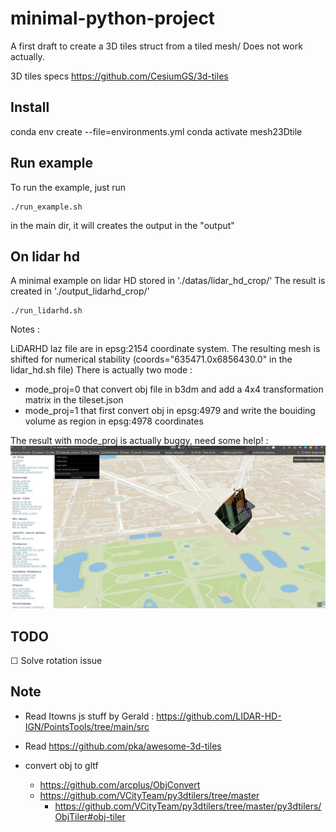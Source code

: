 # minimal-python-project

A first draft to create a 3D tiles struct from a tiled mesh/
Does not work actually.

3D tiles specs
https://github.com/CesiumGS/3d-tiles

## Install
conda env create --file=environments.yml
conda activate mesh23Dtile

## Run example 
To run the example, just run 
```console
./run_example.sh
```
in the main dir, it will creates the output in the "output" 

## On lidar hd
A minimal example on lidar HD stored in './datas/lidar_hd_crop/'
The result is created in  './output_lidarhd_crop/'
```console
./run_lidarhd.sh
```
Notes : 

LiDARHD laz file are in epsg:2154 coordinate system.
The resulting mesh is shifted for numerical stability
(coords="635471.0x6856430.0" in the lidar_hd.sh file)
There is actually two mode : 
- mode_proj=0 that convert obj file in b3dm and add a 4x4 transformation matrix in the tileset.json
- mode_proj=1 that first convert obj in epsg:4979 and write the bouiding volume as region in epsg:4978 coordinates

The result with mode_proj is actually buggy, need some help! :
![buggy result](./doc/res.jpg)
## TODO
☐ Solve rotation issue 
## Note
- Read Itowns js stuff by Gerald : https://github.com/LIDAR-HD-IGN/PointsTools/tree/main/src
- Read https://github.com/pka/awesome-3d-tiles

- convert obj to gltf 
  - https://github.com/arcplus/ObjConvert
  - https://github.com/VCityTeam/py3dtilers/tree/master
	- https://github.com/VCityTeam/py3dtilers/tree/master/py3dtilers/ObjTiler#obj-tiler
